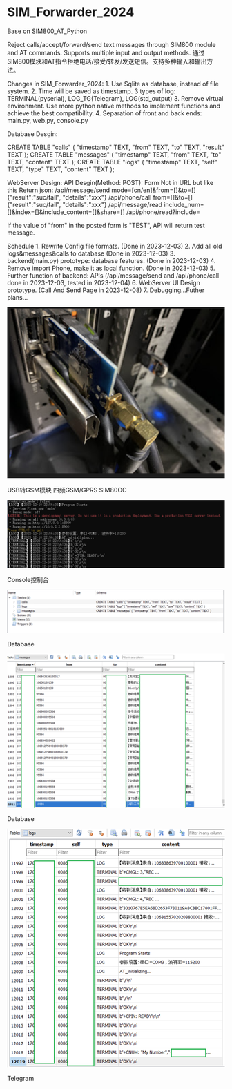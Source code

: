 # SIM_Forwarder_2024

Base on SIM800_AT_Python

Reject calls/accept/forward/send text messages through SIM800 module and AT commands. Supports multiple input and output methods.
通过SIM800模块和AT指令拒绝电话/接受/转发/发送短信。支持多种输入和输出方法。

Changes in SIM_Forwarder_2024:
	1. Use Sqlite as database, instead of file system.
	2. Time will be saved as timestamp. 3 types of log: TERMINAL(pyserial), LOG_TG(Telegram), LOG(std_output)
	3. Remove virtual environment. Use more python native methods to implement functions and achieve the best compatibility.
	4. Separation of front and back ends: main.py, web.py, console.py

Database Desgin:

CREATE TABLE "calls" (
	"timestamp"	TEXT,
	"from"	TEXT,
	"to"	TEXT,
	"result"	TEXT
);
CREATE TABLE "messages" (
	"timestamp"	TEXT,
	"from"	TEXT,
	"to"	TEXT,
	"content"	TEXT
);
CREATE TABLE "logs" (
	"timestamp"	TEXT,
	"self"	TEXT,
	"type"	TEXT,
	"content"	TEXT
);


WebServer Design:
	API Desgin(Method: POST): 	Form Not in URL but like this				Return json:
		/api/message/send	mode=[cn/en]&from=[]&to=[]					{"result":"suc/fail", "details":"xxx"}
		/api/phone/call		from=[]&to=[]							{"result":"suc/fail", "details":"xxx"}
		/api/message/read	include_num=[]&index=[]&include_content=[]&share=[]
		/api/phone/read?include=

If the value of "from" in the posted form is "TEST", API will return test message.

Schedule
	1. Rewrite Config file formats. (Done in 2023-12-03)
	2. Add all old logs&messages&calls to database (Done in 2023-12-03)
	3. backend(main.py) prototype: database features. (Done in 2023-12-03)
	4. Remove import Phone, make it as local function. (Done in 2023-12-03)
	5. Further function of backend: APIs (/api/message/send and /api/phone/call done in 2023-12-03, tested in 2023-12-04)
	6. WebServer UI Design prototype. (Call And Send Page in 2023-12-08)
	7. Debugging...Futher plans...

<img src="https://raw.githubusercontent.com/shengj1ang/SIM_Forwarder_2024/main/img/0.png"></img><p>USB转GSM模块 四频GSM/GPRS SIM80OC</p>
<img src="https://raw.githubusercontent.com/shengj1ang/SIM_Forwarder_2024/main/img/1.png"></img><p>Console控制台</p>
<img src="https://raw.githubusercontent.com/shengj1ang/SIM_Forwarder_2024/main/img/2.png"></img><p>Database</p>
<img src="https://raw.githubusercontent.com/shengj1ang/SIM_Forwarder_2024/main/img/3.png"></img><p>Database</p>
<img src="https://raw.githubusercontent.com/shengj1ang/SIM_Forwarder_2024/main/img/4.png"></img><p>Telegram</p>